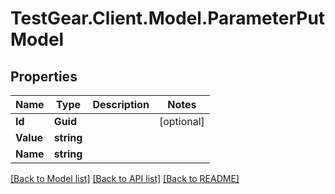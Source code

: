 # TestGear.Client.Model.ParameterPutModel

## Properties

Name | Type | Description | Notes
------------ | ------------- | ------------- | -------------
**Id** | **Guid** |  | [optional] 
**Value** | **string** |  | 
**Name** | **string** |  | 

[[Back to Model list]](../README.md#documentation-for-models) [[Back to API list]](../README.md#documentation-for-api-endpoints) [[Back to README]](../README.md)

